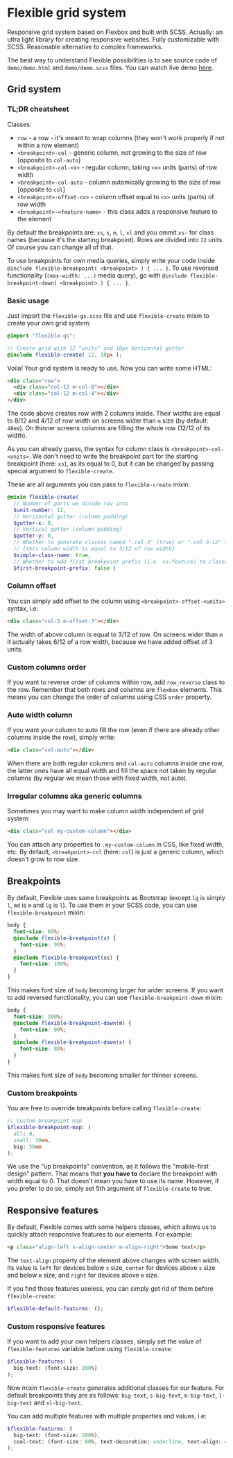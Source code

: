 # Flexible grid system
Responsive grid system based on Flexbox and built with SCSS. Actually: an ultra light library for creating responsive websites. Fully customizable with SCSS. Reasonable alternative to complex frameworks.

The best way to understand Flexible possibilities is to see source code of `demo/demo.html` and `demo/demo.scss` files. You can watch live demo [here](http://www.michowski.com/work/flexible-gs/demo/demo.html).
## Grid system
### TL;DR cheatsheet
Classes:
* `row` - a row - it's meant to wrap columns (they won't work properly if not within a row element)
* `<breakpoint>-col` - generic column, not growing to the size of row [opposite to `col-auto`]
* `<breakpoint>-col-<x>` - regular column, taking `<x>` units (parts) of row width
* `<breakpoint>-col-auto` - column automically growing to the size of row [opposite to `col`]
* `<breakpoint>-offset-<x>` - column offset equal to `<x>` units (parts) of row width
* `<breakpoint>-<feature-name>` - this class adds a responsive feature to the element

By default the breakpoints are: `xs`, `s`, `m`, `l`, `xl` and you ommit `xs-` for class names (because it's the starting breakpoint). Rows are divided into `12` units. Of course you can change all of that. 

To use breakpoints for own media queries, simply write your code inside `@include flexible-breakpoint( <breakpoint> ) { ... }`. To use reversed functionality (`(max-width: ...)` media query), go with `@include flexible-breakpoint-down( <breakpoint> ) { ... }`.
### Basic usage
Just import the `flexible-gs.scss` file and use `flexible-create` mixin to create your own grid system:
```scss
@import "flexible-gs";

// Create grid with 12 "units" and 10px horizontal gutter
@include flexible-create( 12, 10px );
```
Voila! Your grid system is ready to use. Now you can write some HTML:
```html
<div class="row">
  <div class="col-12 m-col-8"></div>
  <div class="col-12 m-col-4"></div>
</div>
```
The code above creates row with 2 columns inside. Their widths are equal to 8/12 and 4/12 of row width on screens wider than `m` size (by default: `48em`). On thinner screens columns are filling the whole row (12/12 of its width).

As you can already guess, the syntax for column class is `<breakpoint>-col-<units>`. We don't need to write the breakpoint part for the starting breakpoint (here: `xs`), as its equal to 0, but it can be changed by passing special argument to `flexible-create`.

These are all arguments you can pass to `flexible-create` mixin:
```scss
@mixin flexible-create(
  // Number of parts we divide row into
  $unit-number: 12,
  // Horizontal gutter (column padding)
  $gutter-x: 0,
  // Vertical gutter (column padding)
  $gutter-y: 0,
  // Whether to generate classes named ".col-3" (true) or ".col-3-12" (false)
  // [this column width is equal to 3/12 of row width]
  $simple-class-name: true,
  // Whether to add first breakpoint prefix (i.e. xs-feature) to classes (true) or not (false)
  $first-breakpoint-prefix: false )
```  
### Column offset
You can simply add offset to the column using `<breakpoint>-offset-<units>` syntax, i.e:
```html
<div class="col-3 m-offset-3"></div>
```
The width of above column is equal to 3/12 of row. On screens wider than `m` it actually takes 6/12 of a row width, because we have added offset of 3 units.
### Custom columns order
If you want to reverse order of columns within row, add `row_reverse` class to the row. Remember that both rows and columns are `flexbox` elements. This means you can change the order of columns using CSS `order` property.
### Auto width column
If you want your column to auto fill the row (even if there are already other columns inside the row), simply write:
```HTML
<div class="col-auto"></div>
```
When there are both regular columns and `col-auto` columns inside one row, the latter ones have all equal width and fill the space not taken by regular columns (by regular we mean those with fixed width, not auto).
### Irregular columns aka generic columns
Sometimes you may want to make column width independent of grid system:
```HTML
<div class="col my-custom-column"></div>
```
You can attach any properties to `.my-custom-column` in CSS, like fixed width, etc. By default, `<breakpoint>-col` (here: `col`) is just a generic column, which doesn't grow to row size.
## Breakpoints
By default, Flexible uses same breakpoints as Bootstrap (except `lg` is simply `l`, `md` is `m` and `lg` is `l`). To use them in your SCSS code, you can use `flexible-breakpoint` mixin:
```scss
body {
  font-size: 80%;
  @include flexible-breakpoint(s) {
    font-size: 90%;
  }
  @include flexible-breakpoint(xs) {
    font-size: 100%;
  }
}
```
This makes font size of `body` becoming larger for wider screens. If you want to add reversed functionality, you can use `flexible-breakpoint-down` mixin:
```scss
body {
  font-size: 100%;
  @include flexible-breakpoint-down(m) {
    font-size: 90%;
  }
  @include flexible-breakpoint-down(s) {
    font-size: 80%;
  }
}
```
This makes font size of `body` becoming smaller for thinner screens.
### Custom breakpoints
You are free to override breakpoints before calling `flexible-create`:
```scss
// Custom breakpoint map
$flexible-breakpoint-map: (
  all: 0,
  small: 30em,
  big: 50em
);
```
We use the "up breakpoints" convention, as it follows the "mobile-first design" pattern. That means that **you have to** declare the breakpoint with width equal to 0. That doesn't mean you have to use its name. However, if you prefer to do so, simply set 5th argument of `flexible-create` to true.
## Responsive features
By default, Flexible comes with some helpers classes, which allows us to quickly attach responsive features to our elements. For example:
```html
<p class="align-left s-align-center m-align-right">Some text</p>
```
The `text-align` property of the element above changes with screen width. Its value is `left` for devices below `s` size, `center` for devices above `s` size and below `m` size, and `right` for devices above `m` size.

If you find those features useless, you can simply get rid of them before `flexible-create`:
```scss
$flexible-default-features: ();
```
### Custom responsive features
If you want to add your own helpers classes, simply set the value of `flexible-features` variable before using `flexible-create`:
```scss
$flexible-features: (
  big-text: (font-size: 200%)
);
```
Now mixin `flexible-create` generates additional classes for our feature. For default breakpoints they are as follows: `big-text`, `s-big-text`, `m-big-text`, `l-big-text` and `xl-big-text`.

You can add multiple features with multiple properties and values, i.e:
```scss
$flexible-features: (
  big-text: (font-size: 200%),
  cool-text: (font-size: 80%, text-decoration: underline, text-align: center)
);
```
